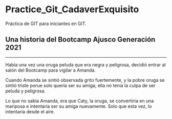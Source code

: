 # Practice_Git_CadaverExquisito

Práctica de GIT para iniciantes en GIT.

## Una historia del Bootcamp Ajusco Generación 2021

---

Había una vez una oruga peluda que era negra y peligrosa, decidió entrar al salón del Bootcamp para vigilar a Amanda.

Cuando Amanda se sintió observada grito fuertemente, y la pobre oruga se sintió triste porue solo quería ser su amiga, ella no tenia la culpa de ser peluda y peligrosa.

Lo que no sabia Amanda, era que Caty, la oruga, se convertiria en una mariposa e intentaria ser su amiga nuevamente. Solo que esta vez, lo intentaria desde el aire.
